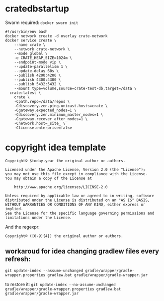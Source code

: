 # cratedbstartup
Swarm required: `docker swarm init`

```
#!/usr/bin/env bash
docker network create -d overlay crate-network
docker service create \
    --name crate \
    --network crate-network \
    --mode global \
    -e CRATE_HEAP_SIZE=1024m \
    --endpoint-mode vip \
    --update-parallelism 1 \
    --update-delay 60s \
    --publish 4200:4200 \
    --publish 4300:4300 \
    --publish 5432:5432 \
    --mount type=volume,source=crate-test-db,target=/data \
  crate:latest \
    crate \
    -Cpath.repo=/data/repos \
    -Cdiscovery.zen.ping.unicast.hosts=crate \
    -Cgateway.expected_nodes=1 \
    -Cdiscovery.zen.minimum_master_nodes=1 \
    -Cgateway.recover_after_nodes=1 \
    -Cnetwork.host=_site_ \
    -Clicense.enterprise=false
```

# copyright idea template

```
Copyright© $today.year the original author or authors.
  
Licensed under the Apache License, Version 2.0 (the "License");
you may not use this file except in compliance with the License.
You may obtain a copy of the License at

    http://www.apache.org/licenses/LICENSE-2.0

Unless required by applicable law or agreed to in writing, software
distributed under the License is distributed on an "AS IS" BASIS,
WITHOUT WARRANTIES OR CONDITIONS OF ANY KIND, either express or implied.
See the License for the specific language governing permissions and
limitations under the License.
```

And the regexpr:

`Copyright© ([0-9]{4}) the original author or authors.`


## workaroud for idea changing gradlew files every refresh:
`git update-index --assume-unchanged gradle/wrapper/gradle-wrapper.properties gradlew.bat gradle/wrapper/gradle-wrapper.jar`

to restore it:
`git update-index --no-assume-unchanged gradle/wrapper/gradle-wrapper.properties gradlew.bat gradle/wrapper/gradle-wrapper.jar`
